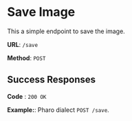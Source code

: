 # Save Image

This a simple endpoint to save the image.

**URL**: `/save`

**Method**: `POST`

## Success Responses

**Code** : `200 OK`

**Example:**: Pharo dialect `POST /save`.